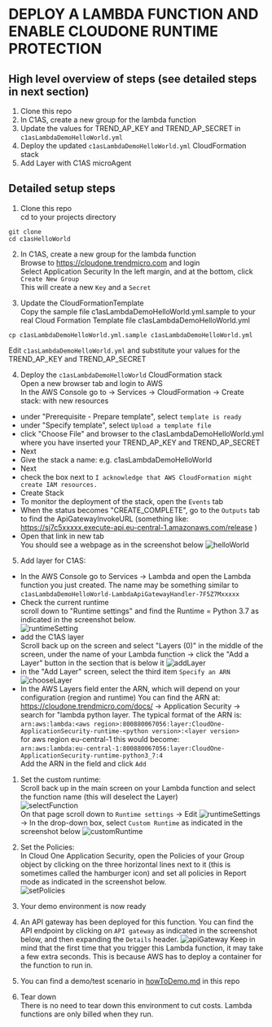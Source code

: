 # DEPLOY A LAMBDA FUNCTION AND ENABLE CLOUDONE RUNTIME PROTECTION

## High level overview of steps (see detailed steps in next section)
1. Clone this repo
2. In C1AS, create a new group for the lambda function
3. Update the values for TREND_AP_KEY and TREND_AP_SECRET in `c1asLambdaDemoHelloWorld.yml`
4. Deploy the updated `c1asLambdaDemoHelloWorld.yml` CloudFormation stack 
5. Add Layer with C1AS microAgent



## Detailed setup steps

1. Clone this repo  
cd to your projects directory
```shell
git clone
cd c1asHelloWorld
```

2. In C1AS, create a new group for the lambda function  
Browse to https://cloudone.trendmicro.com and login  
Select Application Security
In the left margin, and at the bottom, click `Create New Group`  
This will create a new `Key` and a `Secret`

3. Update the CloudFormationTemplate  
Copy the sample file c1asLambdaDemoHelloWorld.yml.sample to your real Cloud Formation Template file c1asLambdaDemoHelloWorld.yml  
```shell
cp c1asLambdaDemoHelloWorld.yml.sample c1asLambdaDemoHelloWorld.yml
```  
Edit `c1asLambdaDemoHelloWorld.yml` 
   and substitute your values for the TREND_AP_KEY and TREND_AP_SECRET 
   
4. Deploy the `c1asLambdaDemoHelloWorld` CloudFormation stack   
Open a new browser tab and login to AWS  
In the AWS Console go to -> Services -> CloudFormation -> Create stack: with new resources
- under "Prerequisite - Prepare template", select `template is ready`
- under "Specify template", select `Upload a template file`
- click "Choose File" and browser to the c1asLambdaDemoHelloWorld.yml where you have inserted your TREND_AP_KEY and TREND_AP_SECRET
- Next
- Give the stack a name: e.g. c1asLambdaDemoHelloWorld
- Next
- check the box next to `I acknowledge that AWS CloudFormation might create IAM resources.`
-  Create Stack
- To monitor the deployment of the stack, open the `Events` tab
- When the status becomes "CREATE_COMPLETE", go to the `Outputs` tab to find the ApiGatewayInvokeURL (something like:	https://sj7c5xxxxx.execute-api.eu-central-1.amazonaws.com/release ) 
- Open that link in new tab  
You should see a webpage as in the screenshot below
![helloWorld](images/helloWorld.png)

5. Add layer for C1AS:  
- In the AWS Console go to Services -> Lambda and open the Lambda function you just created.  The name may be something similar to `c1asLambdaDemoHelloWorld-LambdaApiGatewayHandler-7F5Z7Mxxxxx`
- Check the current runtime  
  scroll down to "Runtime settings" and find the Runtime = Python 3.7 as indicated in the screenshot below.  
  ![runtimeSetting](images/runtimeSettings.png)
- add the C1AS layer  
  Scroll back up on the screen and select "Layers (0)" in the middle of the screen, under the name of your Lambda function -> click the "Add a Layer" button in the section that is below it 
  ![addLayer](images/addLayer.png)  
- in the "Add Layer" screen, select the third item `Specify an ARN`  
  ![chooseLayer](images/chooseLayer.png)    
- In the AWS Layers field enter the ARN, which will depend on your configuration (region and runtime)  You can find the ARN at: https://cloudone.trendmicro.com/docs/  -> Application Security -> search for "lambda python layer.  The typical format of the ARN is:  
          `arn:aws:lambda:<aws region>:800880067056:layer:CloudOne-ApplicationSecurity-runtime-<python version>:<layer version>`   
   for aws region eu-central-1 this would become:   
          `arn:aws:lambda:eu-central-1:800880067056:layer:CloudOne-ApplicationSecurity-runtime-python3_7:4`  
   Add the ARN in the field and click `Add`  

1. Set the custom runtime:  
    Scroll back up in the main screen on your Lambda function and select the function name (this will deselect the Layer)   
    ![selectFunction](images/selectFunction.png)   
    On that page scroll down to `Runtime settings` -> Edit 
    ![runtimeSettings](images/runtimeSettings.png)  -> In the drop-down box, select `Custom Runtime` as indicated in the screenshot below
        ![customRuntime](images/customRuntime.png)  


7. Set the Policies:  
 In Cloud One Application Security, open the Policies of your Group object by clicking on the three horizontal lines next to it (this is sometimes called the hamburger icon) and set all policies in Report mode as indicated in the screenshot below.  
   ![setPolicies](images/setPolicies.png)  
 
8. Your demo environment is now ready
   
9.  An API gateway has been deployed for this function.  You can find the API endpoint by clicking on `API gateway` as indicated in the screenshot below, and then expanding the `Details` header.  ![apiGateway](images/apiGateway.png)  Keep in mind that the first time that you trigger this Lambda function, it may take a few extra seconds.  This is because AWS has to deploy a container for the function to run in.  
    
10. You can find a demo/test scenario in [howToDemo.md](howToDemo.md) in this repo
    
11. Tear down  
    There is no need to tear down this environment to cut costs.  Lambda functions are only billed when they run.
  








